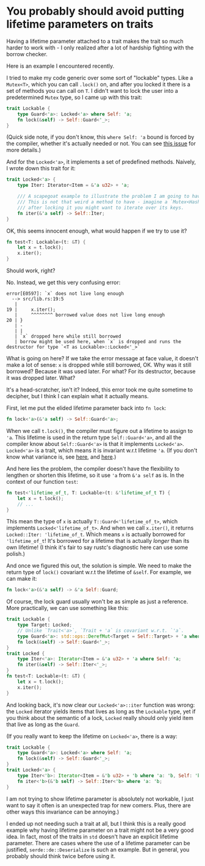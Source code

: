 You probably should avoid putting lifetime parameters on traits
===============================================================

Having a lifetime parameter attached to a trait makes the trait so much harder to work with - I only realized after a lot of hardship fighting with the borrow checker.

Here is an example I encountered recently.

I tried to make my code generic over some sort of "lockable" types. Like a `Mutex<T>`, which you can call `.lock()` on, and after you locked it there is a set of methods you can call on `T`. I didn't want to lock the user into a predetermined `Mutex` type, so I came up with this trait:

```rust
trait Lockable {
    type Guard<'a>: Locked<'a> where Self: 'a;
    fn lock(&self) -> Self::Guard<'_>;
}
```

(Quick side note, if you don't know, this `where Self: 'a` bound is forced by the compiler, whether it's actually needed or not. You can see [this issue](https://github.com/rust-lang/rust/issues/87479) for more details.)

And for the `Locked<'a>`, it implements a set of predefined methods. Naively, I wrote down this trait for it:

```rust
trait Locked<'a> {
    type Iter: Iterator<Item = &'a u32> + 'a;

    /// A scapegoat example to illustrate the problem I am going to have.
    /// This is not that weird a method to have - imagine a `Mutex<HashMap>`,
    /// after locking it you might want to iterate over its keys.
    fn iter(&'a self) -> Self::Iter;
}
```

OK, this seems innocent enough, what would happen if we try to use it?

```rust
fn test<T: Lockable>(t: &T) {
    let x = t.lock();
    x.iter();
}
```

Should work, right?

No. Instead, we get this very confusing error:

```
error[E0597]: `x` does not live long enough
  --> src/lib.rs:19:5
   |
19 |     x.iter();
   |     ^^^^^^^^ borrowed value does not live long enough
20 | }
   | -
   | |
   | `x` dropped here while still borrowed
   | borrow might be used here, when `x` is dropped and runs the destructor for type `<T as Lockable>::Locked<'_>`
```

What is going on here? If we take the error message at face value, it doesn't make a lot of sense: `x` is dropped while still borrowed, OK. Why was it still borrowed? Because it was used later. For what? For its destructor, because it was dropped later. What?

It's a head-scratcher, isn't it? Indeed, this error took me quite sometime to decipher, but I think I can explain what it actually means.

First, let me put the elided lifetime parameter back into `fn lock`:

```rust
fn lock<'a>(&'a self) -> Self::Guard<'a>;
```

When we call `t.lock()`, the compiler must figure out a lifetime to assign to `'a`. This lifetime is used in the return type `Self::Guard<'a>`, and all the compiler know about `Self::Guard<'a>` is that it implements `Locked<'a>`. `Locked<'a>` is a trait, which means it is invariant w.r.t lifetime `'a`. (If you don't know what variance is, see [here](https://doc.rust-lang.org/reference/subtyping.html), and [here](https://doc.rust-lang.org/nomicon/subtyping.html).)

And here lies the problem, the compiler doesn't have the flexibility to lengthen or shorten this lifetime, so it use `'a` from `&'a self` as is. In the context of our function `test`:

```rust
fn test<'lifetime_of_t, T: Lockable>(t: &'lifetime_of_t T) {
    let x = t.lock();
    // ...
}
```

This mean the type of `x` is actually `T::Guard<'lifetime_of_t>`, which implements `Locked<'lifetime_of_t>`. And when we call `x.iter()`, it returns `Locked::Iter: 'lifetime_of_t`. Which means `x` is actually borrowed for `'lifetime_of_t`! It's borrowed for a lifetime that is actually *longer* than its own lifetime! (I think it's fair to say rustc's diagnostic here can use some polish.)

And once we figured this out, the solution is simple. We need to make the return type of `lock()` covariant w.r.t the lifetime of `&self`. For example, we can make it:

```rust
fn lock<'a>(&'a self) -> &'a Self::Guard;
```

Of course, the lock guard usually won't be as simple as just a reference. More practically, we can use something like this:

```rust
trait Lockable {
    type Target: Locked;
    // Unlike `Trait<'a>`, `Trait + 'a` is covariant w.r.t. `'a`.
    type Guard<'a>: std::ops::DerefMut<Target = Self::Target> + 'a where Self: 'a;
    fn lock(&self) -> Self::Guard<'_>;
}
trait Locked {
    type Iter<'a>: Iterator<Item = &'a u32> + 'a where Self: 'a;
    fn iter(&self) -> Self::Iter<'_>;
}
fn test<T: Lockable>(t: &T) {
    let x = t.lock();
    x.iter();
}
```

And looking back, it's now clear our `Locked<'a>::iter` function was wrong: the `Locked` iterator yields items that lives as long as the `Lockable` type, yet if you think about the semantic of a lock, `Locked` really should only yield item that live as long as the `Guard`.

(If you really want to keep the lifetime on `Locked<'a>`, there is a way:
```rust
trait Lockable {
    type Guard<'a>: Locked<'a> where Self: 'a;
    fn lock(&self) -> Self::Guard<'_>;
}
trait Locked<'a> {
    type Iter<'b>: Iterator<Item = &'b u32> + 'b where 'a: 'b, Self: 'b;
    fn iter<'b>(&'b self) -> Self::Iter<'b> where 'a: 'b;
}
```
I am not trying to show lifetime parameter is absolutely not workable, I just want to say it often is an unexpected trap for new comers. Plus, there are other ways this invariance can be annoying.)

I ended up not needing such a trait at all, but I think this is a really good example why having lifetime parameter on a trait might not be a very good idea. In fact, most of the traits in `std` doesn't have an explicit lifetime parameter. There are cases where the use of a lifetime parameter can be justified, `serde::de::Deserialize` is such an example. But in general, you probably should think twice before using it.

